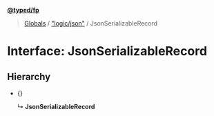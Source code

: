 **[@typed/fp](../README.md)**

> [Globals](../globals.md) / ["logic/json"](../modules/_logic_json_.md) / JsonSerializableRecord

# Interface: JsonSerializableRecord

## Hierarchy

* {}

  ↳ **JsonSerializableRecord**
